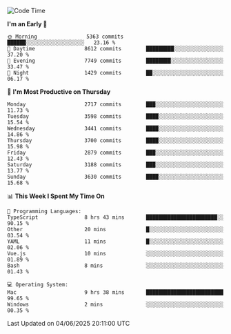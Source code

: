 <!--START_SECTION:waka-->
![Code Time](http://img.shields.io/badge/Code%20Time-5%2C139%20hrs%2037%20mins-blue)

**I'm an Early 🐤** 

```text
🌞 Morning                5363 commits        ██████░░░░░░░░░░░░░░░░░░░   23.16 % 
🌆 Daytime                8612 commits        █████████░░░░░░░░░░░░░░░░   37.20 % 
🌃 Evening                7749 commits        ████████░░░░░░░░░░░░░░░░░   33.47 % 
🌙 Night                  1429 commits        ██░░░░░░░░░░░░░░░░░░░░░░░   06.17 % 
```
📅 **I'm Most Productive on Thursday** 

```text
Monday                   2717 commits        ███░░░░░░░░░░░░░░░░░░░░░░   11.73 % 
Tuesday                  3598 commits        ████░░░░░░░░░░░░░░░░░░░░░   15.54 % 
Wednesday                3441 commits        ████░░░░░░░░░░░░░░░░░░░░░   14.86 % 
Thursday                 3700 commits        ████░░░░░░░░░░░░░░░░░░░░░   15.98 % 
Friday                   2879 commits        ███░░░░░░░░░░░░░░░░░░░░░░   12.43 % 
Saturday                 3188 commits        ███░░░░░░░░░░░░░░░░░░░░░░   13.77 % 
Sunday                   3630 commits        ████░░░░░░░░░░░░░░░░░░░░░   15.68 % 
```


📊 **This Week I Spent My Time On** 

```text
💬 Programming Languages: 
TypeScript               8 hrs 43 mins       ███████████████████████░░   90.15 % 
Other                    20 mins             █░░░░░░░░░░░░░░░░░░░░░░░░   03.54 % 
YAML                     11 mins             █░░░░░░░░░░░░░░░░░░░░░░░░   02.06 % 
Vue.js                   10 mins             ░░░░░░░░░░░░░░░░░░░░░░░░░   01.89 % 
Bash                     8 mins              ░░░░░░░░░░░░░░░░░░░░░░░░░   01.43 % 

💻 Operating System: 
Mac                      9 hrs 38 mins       █████████████████████████   99.65 % 
Windows                  2 mins              ░░░░░░░░░░░░░░░░░░░░░░░░░   00.35 % 
```


 Last Updated on 04/06/2025 20:11:00 UTC
<!--END_SECTION:waka-->
